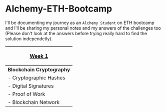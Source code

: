 # Alchemy-ETH-Bootcamp
I'll be documenting my journey as an `Alchemy Student` on ETH bootcamp and I'll be sharing my personal notes and my answers of the challenges too (Please don't look at the answers before trying really hard to find the solution independetly).

| <p align="center"> [Week 1](https://github.com/Akardy/Alchemy-ETH-Bootcamp/blob/main/Week%201%20-%20Blockchain%20Cryptography/Week01-Notes.md) </p>  |
| ---------------------------------------------------------------------------------------------------------------------------- |
| **Blockchain Cryptography**                                                                                                               |
| - Cryptographic Hashes                                                                                                                   |
| - Digital Signatures                                                                                                                   |
| - Proof of Work                                                                                                           |
| - Blockchain Network                                                                                                        |
